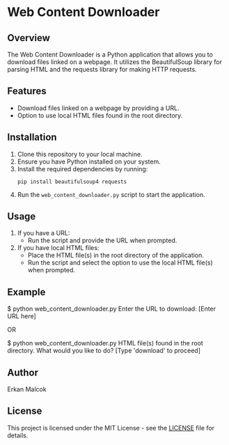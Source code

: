 # Web Content Downloader

## Overview
The Web Content Downloader is a Python application that allows you to download files linked on a webpage. It utilizes the BeautifulSoup library for parsing HTML and the requests library for making HTTP requests.

## Features
- Download files linked on a webpage by providing a URL.
- Option to use local HTML files found in the root directory.

## Installation
1. Clone this repository to your local machine.
2. Ensure you have Python installed on your system.
3. Install the required dependencies by running:
    ```
    pip install beautifulsoup4 requests
    ```
4. Run the `web_content_downloader.py` script to start the application.

## Usage
1. If you have a URL:
    - Run the script and provide the URL when prompted.
2. If you have local HTML files:
    - Place the HTML file(s) in the root directory of the application.
    - Run the script and select the option to use the local HTML file(s) when prompted.

## Example
$ python web_content_downloader.py
Enter the URL to download: [Enter URL here]

OR

$ python web_content_downloader.py
HTML file(s) found in the root directory. What would you like to do? [Type 'download' to proceed]


## Author
Erkan Malcok

## License
This project is licensed under the MIT License - see the [LICENSE](LICENSE) file for details.
